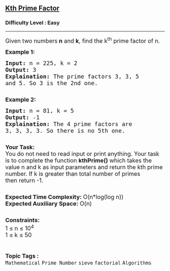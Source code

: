 <h2><a href="https://www.geeksforgeeks.org/problems/kth-prime-factor-of-a-number0132/0">Kth Prime Factor</a></h2><h3>Difficulty Level : Easy</h3><hr><div class="problems_problem_content__Xm_eO"><p><span style="font-size:18px">Given two numbers<strong> n</strong> and <strong>k</strong>, find the k<sup>th</sup> prime factor&nbsp;of n.&nbsp;</span></p>

<p><strong><span style="font-size:18px">Example 1:</span></strong></p>

<pre><span style="font-size:18px"><strong>Input:</strong> n = 225, k = 2
<strong>Output:</strong> 3
<strong>Explaination:</strong> The prime factors 3, 3, 5 
and 5. So 3 is the 2nd one.</span></pre>

<p><br>
<strong><span style="font-size:18px">Example 2:</span></strong></p>

<pre><span style="font-size:18px"><strong>Input:</strong> n = 81, k = 5
<strong>Output:</strong> -1
<strong>Explaination:</strong> The 4 prime factors are 
3, 3, 3, 3. So there is no 5th one.</span></pre>

<p><br>
<span style="font-size:18px"><strong>Your Task:</strong><br>
You do not need to read input or print anything. Your task is to complete the function <strong>kthPrime()</strong> which takes the value n and k as input parameters and return&nbsp;the kth prime number. If k is greater than total number of primes then&nbsp;return -1.</span></p>

<p><br>
<span style="font-size:18px"><strong>Expected Time Complexity: </strong>O(n*log(log n))<br>
<strong>Expected Auxiliary Space:</strong> O(n)</span></p>

<p><br>
<span style="font-size:18px"><strong>Constraints:</strong><br>
1 ≤ n ≤ 10<sup>4</sup><br>
1 ≤ k ≤ 50</span></p>
</div><br><p><span style=font-size:18px><strong>Topic Tags : </strong><br><code>Mathematical</code>&nbsp;<code>Prime Number</code>&nbsp;<code>sieve</code>&nbsp;<code>factorial</code>&nbsp;<code>Algorithms</code>&nbsp;